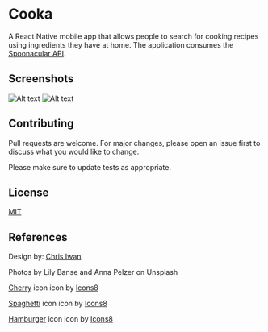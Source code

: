 # Cooka
 
A React Native mobile app that allows people to search for cooking recipes using ingredients they have at home.
The application consumes the [Spoonacular API](https://spoonacular.com/food-api). 

## Screenshots
![Alt text](https://i.imgur.com/TLEaoIx.jpg "Menu")
![Alt text](https://i.imgur.com/6n0HKsb.jpg "Results")

## Contributing
 
Pull requests are welcome. For major changes, please open an issue first to discuss what you would like to change.
 
Please make sure to update tests as appropriate.
 
## License
 
[MIT](https://choosealicense.com/licenses/mit/)
 
 ## References

Design by: [Chris Iwan](https://dribbble.com/shots/6988643-Cookbook-Recipes-Animation?utm_source=pinterest&utm_campaign=pinterest_shot&utm_content=Cookbook%20Recipes%20Animation&utm_medium=Social_Share)

Photos by Lily Banse and Anna Pelzer on Unsplash

[Cherry](https://icons8.com/icons/set/cherry) icon icon by [Icons8](https://icons8.com)

[Spaghetti](https://icons8.com/icons/set/spaghetti) icon icon by [Icons8](https://icons8.com)

[Hamburger](https://icons8.com/icons/set/hamburger) icon icon by [Icons8](https://icons8.com)
